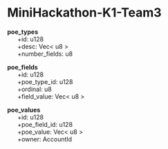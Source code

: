 # MiniHackathon-K1-Team3
**poe_types**  
&nbsp;&nbsp;&nbsp;&nbsp;&nbsp;&nbsp;+id: u128  
&nbsp;&nbsp;&nbsp;&nbsp;&nbsp;&nbsp;+desc: Vec< u8 >  
&nbsp;&nbsp;&nbsp;&nbsp;&nbsp;&nbsp;+number_fields: u8  
  
**poe_fields**  
&nbsp;&nbsp;&nbsp;&nbsp;&nbsp;&nbsp;+id: u128  
&nbsp;&nbsp;&nbsp;&nbsp;&nbsp;&nbsp;+poe_type_id: u128   
&nbsp;&nbsp;&nbsp;&nbsp;&nbsp;&nbsp;+ordinal: u8  
&nbsp;&nbsp;&nbsp;&nbsp;&nbsp;&nbsp;+field_value: Vec< u8 >  
  
**poe_values**  
&nbsp;&nbsp;&nbsp;&nbsp;&nbsp;&nbsp;+id: u128  
&nbsp;&nbsp;&nbsp;&nbsp;&nbsp;&nbsp;+poe_field_id: u128  
&nbsp;&nbsp;&nbsp;&nbsp;&nbsp;&nbsp;+poe_value: Vec< u8 >  
&nbsp;&nbsp;&nbsp;&nbsp;&nbsp;&nbsp;+owner: AccountId  